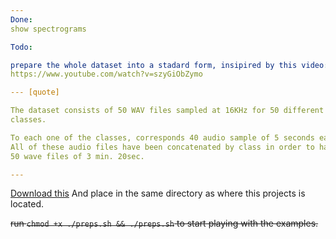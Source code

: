 ```yaml
---
Done:
show spectrograms

Todo:

prepare the whole dataset into a stadard form, insipired by this video:
https://www.youtube.com/watch?v=szyGiObZymo

--- [quote]

The dataset consists of 50 WAV files sampled at 16KHz for 50 different
classes.

To each one of the classes, corresponds 40 audio sample of 5 seconds each.
All of these audio files have been concatenated by class in order to have
50 wave files of 3 min. 20sec.

---
```


[Download this](https://www.kaggle.com/mmoreaux/environmental-sound-classification-50)
And place in the same directory as where this projects is located.


~~run `chmod +x ./preps.sh && ./preps.sh` to start playing with the examples.~~
